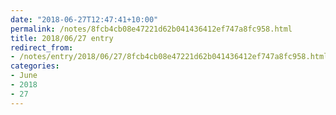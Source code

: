 ```yaml
---
date: "2018-06-27T12:47:41+10:00"
permalink: /notes/8fcb4cb08e47221d62b041436412ef747a8fc958.html
title: 2018/06/27 entry
redirect_from:
- /notes/entry/2018/06/27/8fcb4cb08e47221d62b041436412ef747a8fc958.html
categories:
- June
- 2018
- 27
---
```

